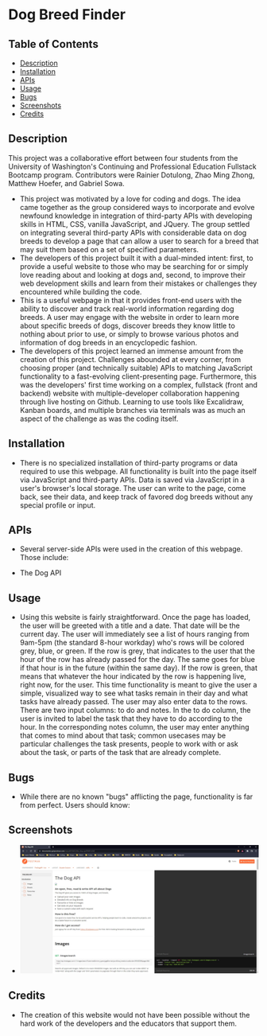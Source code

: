 # Dog Breed Finder

## Table of Contents

- [Description](#description)
- [Installation](#installation)
- [APIs](#APIs)
- [Usage](#usage)
- [Bugs](#bugs)
- [Screenshots](#screenshots)
- [Credits](#credits)

## Description

This project was a collaborative effort between four students from the University of Washington's Continuing and Professional Education Fullstack Bootcamp program. Contributors were Rainier Dotulong, Zhao Ming Zhong, Matthew Hoefer, and Gabriel Sowa.

- This project was motivated by a love for coding and dogs. The idea came together as the group considered ways to incorporate and evolve newfound knowledge in integration of third-party APIs with developing skills in HTML, CSS, vanilla JavaScript, and JQuery. The group settled on integrating several third-party APIs with considerable data on dog breeds to develop a page that can allow a user to search for a breed that may suit them based on a set of specified parameters.
- The developers of this project built it with a dual-minded intent: first, to provide a useful website to those who may be searching for or simply love reading about and looking at dogs and, second, to improve their web development skills and learn from their mistakes or challenges they encountered while building the code.
- This is a useful webpage in that it provides front-end users with the ability to discover and track real-world information regarding dog breeds. A user may engage with the website in order to learn more about specific breeds of dogs, discover breeds they know little to nothing about prior to use, or simply to browse various photos and information of dog breeds in an encyclopedic fashion.
- The developers of this project learned an immense amount from the creation of this project. Challenges abounded at every corner, from choosing proper (and technically suitable) APIs to matching JavaScript functionality to a fast-evolving client-presenting page. Furthermore, this was the developers' first time working on a complex, fullstack (front and backend) website with multiple-developer collaboration happening through live hosting on Github. Learning to use tools like Excalidraw, Kanban boards, and multiple branches via terminals was as much an aspect of the challenge as was the coding itself.

## Installation

- There is no specialized installation of third-party programs or data required to use this webpage. All functionality is built into the page itself via JavaScript and third-party APIs. Data is saved via JavaScript in a user's browser's local storage. The user can write to the page, come back, see their data, and keep track of favored dog breeds without any special profile or input.

## APIs

- Several server-side APIs were used in the creation of this webpage. Those include:

- The Dog API

## Usage

- Using this website is fairly straightforward. Once the page has loaded, the user will be greeted with a title and a date. That date will be the current day. The user will immediately see a list of hours ranging from 9am-5pm (the standard 8-hour workday) who's rows will be colored grey, blue, or green. If the row is grey, that indicates to the user that the hour of the row has already passed for the day. The same goes for blue if that hour is in the future (within the same day). If the row is green, that means that whatever the hour indicated by the row is happening live, right now, for the user. This time functionality is meant to give the user a simple, visualized way to see what tasks remain in their day and what tasks have already passed. The user may also enter data to the rows. There are two input columns: to do and notes. In the to do column, the user is invited to label the task that they have to do according to the hour. In the corresponding notes column, the user may enter anything that comes to mind about that task; common usecases may be particular challenges the task presents, people to work with or ask about the task, or parts of the task that are already complete.

## Bugs

- While there are no known "bugs" afflicting the page, functionality is far from perfect. Users should know:

## Screenshots

- ![Alt= Screenshot showing The Dog API landing page](/screenshot-1.jpg)

## Credits

- The creation of this website would not have been possible without the hard work of the developers and the educators that support them.
